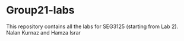 # Group21-labs
This repository contains all the labs for SEG3125 (starting from Lab 2).
Nalan Kurnaz and Hamza Israr 
